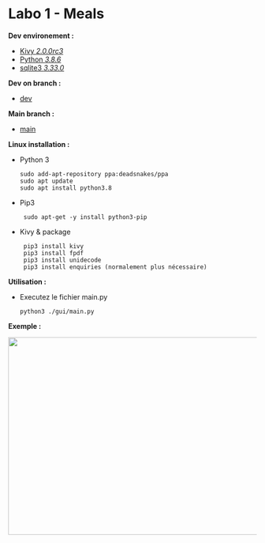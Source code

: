 # **Labo 1** - Meals 

**Dev environement :**

- [Kivy *2.0.0rc3*](https://kivy.org/#home) 
- [Python *3.8.6*](https://www.python.org/) 
- [sqlite3 *3.33.0*](https://www.sqlite.org/index.html)


**Dev on branch :**

- [dev](https://github.com/badouuuuuu/labo1/tree/dev)

**Main branch :**

- [main](https://github.com/badouuuuuu/labo1/tree/main)

**Linux installation :**

 - Python 3
 
  	   sudo add-apt-repository ppa:deadsnakes/ppa
  	   sudo apt update
	   sudo apt install python3.8

- Pip3
 
  	   sudo apt-get -y install python3-pip

- Kivy & package
 
  	   pip3 install kivy
	   pip3 install fpdf
	   pip3 install unidecode
	   pip3 install enquiries (normalement plus nécessaire)
 
**Utilisation :** 

 - Executez le fichier main.py
 
  	   python3 ./gui/main.py

 
**Exemple :**

<img src="https://i.imgur.com/hvw02Ux.gif?raw=True" width="510" height="400">


